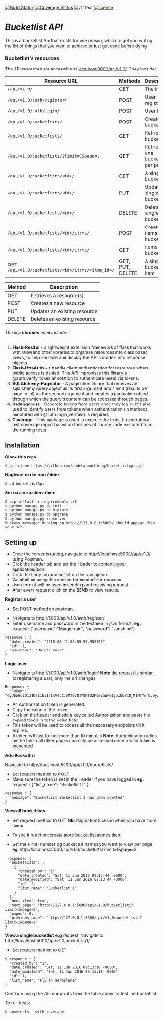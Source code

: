 [![Build Status](https://travis-ci.org/andela-mochieng/bucketlistApi.svg?branch=develop)](https://travis-ci.org/andela-mochieng/bucketlistApi)
[![Coverage Status](https://coveralls.io/repos/github/andela-mochieng/bucketlistApi/badge.svg?branch=develop)](https://coveralls.io/github/andela-mochieng/bucketlistApi?branch=develop)
![alt text](https://img.shields.io/badge/python-2.7-blue.svg)
[![license](https://img.shields.io/github/license/mashape/apistatus.svg?maxAge=2592000)]()
# _Bucketlist API_
This is a bucketlist Api that exists for one reason, which to get you writing the list of things that you want to achieve or just get done before dying.

### Bucketlist's resources
The API resources are accessible at [localhost:8000/api/v1.0/](http://127.0.0.1:8000/api/v1.0/). They include:

| Resource URL | Methods | Description |
| -------- | ------------- | --------- |
| `/api/v1.0/` | GET  | The index |
| `/api/v1.0/auth/register/` | POST  | User registration |
|  `/api/v1.0/auth/login/` | POST | User login|
| `/api/v1.0/bucketlists/` | POST | Create a bucket list |
| `/api/v1.0/bucketlists/` | GET | Retrieve all bucketlists |
| `/api/v1.0/bucketlists/?limit=1&page=1` | GET | Retrieve one bucketlist per page|
| `/api/v1.0/bucketlists/<id>/` | GET |  A single bucket list |
| `/api/v1.0/bucketlists/<id>/` | PUT | Update a single bucket list |
| `/api/v1.0/bucketlists/<id>/` | DELETE | Delete a single bucket list |
| `/api/v1.0/bucketlists/<id>/items/` | POST |  Create items in a bucket list |
| `/api/v1.0/bucketlists/<id>/items/` | GET | Items in a bucket list |
| GET `/api/v1.0/bucketlists/<id>/items/<item_id>/` | GET, PUT, DELETE| A single bucket list item|


| Method | Description |
|------- | ----------- |
| GET | Retrieves a resource(s) |
| POST | Creates a new resource |
| PUT | Updates an existing resource |
| DELETE | Deletes an existing resource |


###### The key **libraries** used include;
1. **Flask-Restful** - a lightweight extension framework of flask that works with ORM and other libraries.to organise resources into class based views, to help serialize and display the API's models into response objects.
2. **Flask-HttpAuth** - It handle client authentication for resources where public access is denied. This API improvises this library's @auth.verify_token annotation to authenticate users via tokens.
3. **SQLAlchemy-Paginator** - A pagination library that receives an sqlalchemy query object as its first argument and a limit (results per page in int) as the second argument and creates a pagination object through which the query's content can be accessed through pages.
4. **itsdangerous** - Generate tokens from users once they log in. It's also used to identify users from tokens when authentication (in methods annotated with @auth.login_verified) is required.
5. **Coverage** - This package is used to execute the tests. It generates a test coverage report based on the lines of source code executed from the running tests.

## Installation
**__Clone this repo__**
```shell
$ git clone https://github.com/andela-mochieng/bucketlistApi.git
```

**__Nagivate to the root folder__**
```shell
$ cd bucketlistApi
```

**__Set up a virtualenv then:__**
```shell
$ pip install -r requirements.txt
$ python manage.py db init
$ python manage.py db migrate
$ python manage.py db upgrade
$ python manage.py runserver
Success message: Running on http://127.0.0.1:5000/ should appear then your set.
```


## Setting up
+ Once the server is runing, navigate to http://localhost:5000//api/v1.0/ using Postman.
+ Click the header tab and set the Header to content_type: application/json.
+ Click the body tab and select on the raw option.
+ We shall be using this section for most of our requests.
+  Json format will be used in sending and receiving request.
+ After every request click on the **SEND** to view results.

**__Register a user__**

+ Set POST method on postman.
- Navigate to http://5000/api/v1.0/auth/register/
- Enter username and password in the textarea in json format.
**eg.** request: {"username":"Margie rain", "password": "sunshine"}
```shell
response : {
  "date_created": "2016-06-11 08:55:57.955005",
  "id": 1,
  "username": "Margie rain"
}
```

**__Login user__**

+ Navigate to http://5000/api/v1.0/auth/login/
**Note** the request is similar to registering a user, only the url changes
```shell
Response: {
  "Token": "eyJhbGciOiJIUzI1NiIsImV4cCI6MTQ2NTY0NTU2MCwiaWF0IjoxNDY1NjM1NTYwfQ.eyJpZCI6MX0.V1HZyvHjztmkp6bRKYNXMGLebSRmwoJ6twHCBBjU7dc"
```

+ An Authorization token is generated.
+ Copy the value of the token.
+ Click on the header and add a key called Authorization and paste the copied token in to the value field
+ This token will be used to access all the neccesary endpoints till it expires.
+ A token will last for not more than 10 minutes
**Note:** Authentication relies on the token all other pages can only be accessed once a valid token is presented

**__Add Bucketlist__**

Navigate to http://localhost:5000/api/v1.0/bucketlists/

+ Set request method to POST
+ Make sure the token is set in the Header if you have logged in
**eg.** request : { "list_name": "Bucketlist 1" }
```shell
response : {
  "message": "BucketList Bucketlist 1 has been created"
}
```

**__View all bucketlists__**

+ Set request method to GET
**NB**: Pagination kicks in when you have more items

+ To see it in action: create more bucket list names then:
+ Set the (limit) number og bucket list names you want to view per page eg.
 http://localhost:5000/api/v1.0/bucketlists/?limit=1&page=2
```shell
 response: {
  "bucketlists": [
    {
      "created_by": "1",
      "date_created": "Sat, 11 Jun 2016 09:13:44 -0000",
      "date_modified": "Sat, 11 Jun 2016 09:13:44 -0000",
      "id": 2,
      "list_name": "Bucketlist 1"
    }
  ],
  "next_item": true,
  "next_page": "http://127.0.0.1:5000/api/v1.0/bucketlists?limit=1&page=3",
  "pages": 5,
  "previous_page": "http://127.0.0.1:5000/api/v1.0/bucketlists?limit=1&page=1"
}
```

**__View  a single bucketlist__**
**e.g** request: Navigate to http://localhost:5000/api/v1.0/bucketlist/1/

+ Set request method to GET
```shell
$ response : {
  "created_by": "1",
  "date_created": "Sat, 11 Jun 2016 09:13:18 -0000",
  "date_modified": "Sat, 11 Jun 2016 09:13:18 -0000",
  "id": 1,
  "list_name": "Fly an aeroplane"
}
```
Continue using the API endpoints from the table above to test the bucketlist.

To run tests:
```shell
$ nosetests --with-coverage
```